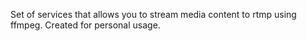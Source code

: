 Set of services that allows you to stream media content to rtmp using ffmpeg. Created for personal usage.
